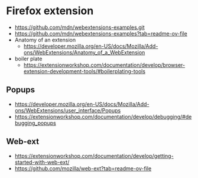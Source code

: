 # Firefox extension
- https://github.com/mdn/webextensions-examples.git
- https://github.com/mdn/webextensions-examples?tab=readme-ov-file
- Anatomy of an extension
  - https://developer.mozilla.org/en-US/docs/Mozilla/Add-ons/WebExtensions/Anatomy_of_a_WebExtension
- boiler plate
  - https://extensionworkshop.com/documentation/develop/browser-extension-development-tools/#boilerplating-tools

## Popups
- https://developer.mozilla.org/en-US/docs/Mozilla/Add-ons/WebExtensions/user_interface/Popups
- https://extensionworkshop.com/documentation/develop/debugging/#debugging_popups

## Web-ext
- https://extensionworkshop.com/documentation/develop/getting-started-with-web-ext/
- https://github.com/mozilla/web-ext?tab=readme-ov-file
